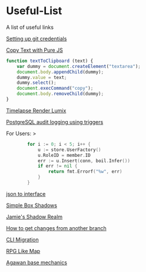 # Useful-List
A list of useful links

[Setting up git credentials](https://www.shellhacks.com/git-config-username-password-store-credentials/)

[Copy Text with Pure JS](https://stackoverflow.com/questions/33855641/copy-output-of-a-javascript-variable-to-the-clipboard)

```javascript
function textToClipboard (text) {
    var dummy = document.createElement("textarea");
    document.body.appendChild(dummy);
    dummy.value = text;
    dummy.select();
    document.execCommand("copy");
    document.body.removeChild(dummy);
}
```
[Timelapse Render Lumix](https://www.fourthirds-user.com/forum/forum/equipment/panasonic-lumix-cameras/15003-lumix-g7-time-lapse-after-the-fact?14542-Lumix-G7-Time-Lapse-after-the-fact=)

[PostgreSQL audit logging using triggers](https://vladmihalcea.com/postgresql-audit-logging-triggers/)

For Users: >

```go
		for i := 0; i < 5; i++ {
			u := store.UserFactory()
			u.RoleID = member.ID
			err := u.Insert(conn, boil.Infer())
			if err != nil {
				return fmt.Errorf("%w", err)
			}
		}

```


[json to interface](http://json2ts.com/)

[Simple Box Shadows](https://codepen.io/sdthornton/pen/wBZdXq)

[Jamie's Shadow Realm](https://xd.adobe.com/view/6e25d7ab-d974-4387-980f-360f3962759c-3b76/specs/)

[How to get changes from another branch](https://stackoverflow.com/questions/37709298/how-to-get-changes-from-another-branch)

[CLI Migration](https://github.com/golang-migrate/migrate/blob/master/GETTING_STARTED.md)

[RPG Like Map](https://www.youtube.com/watch?v=T1masuI3g8Q)

[Agawan base mechanics](https://askinglot.com/what-is-the-mechanics-of-agawan-base)
